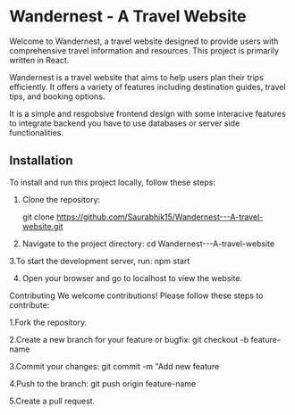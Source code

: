 # Wandernest - A Travel Website

Welcome to Wandernest, a travel website designed to provide users with comprehensive travel information and resources. This project is primarily written in React.


Wandernest is a travel website that aims to help users plan their trips efficiently. It offers a variety of features including destination guides, travel tips, and booking options.

It is a simple and respobsive frontend design with some interacive features to integrate backend you have to use databases or  server side functionalities.


## Installation

To install and run this project locally, follow these steps:

1. Clone the repository:
   
   git clone https://github.com/Saurabhjk15/Wandernest---A-travel-website.git
2. Navigate to the project directory:
cd Wandernest---A-travel-website

3.To start the development server, run:
npm start

4. Open your browser and go to localhost to view the website.


Contributing
We welcome contributions! Please follow these steps to contribute:

1.Fork the repository.

2.Create a new branch for your feature or bugfix:
git checkout -b feature-name


3.Commit your changes:
git commit -m "Add new feature

4.Push to the branch:
git push origin feature-name

5.Create a pull request.

